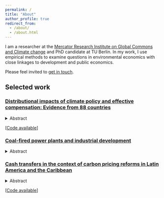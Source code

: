 ```yaml
---
permalink: /
title: "About"
author_profile: true
redirect_from: 
  - /about/
  - /about.html
---
```

I am a researcher at the [Mercator Research Institute on Global Commons and Climate change](https://mcc-berlin.net) and PhD candidate at TU Berlin. In my work, I use empirical methods to examine questions in environmental economics with close linkages to development and public economics.

Please feel invited to [get in touch](mailto:l.missbach@posteo.de).

## Selected work

### [Distributional impacts of climate policy and effective compensation: Evidence from 88 countries](https://hdl.handle.net/10419/301069)

<details>
<summary>Abstract</summary>
We analyze the distributional impacts of climate policy by examining heterogeneity in households' carbon intensity of consumption. We construct a novel dataset that includes information on the carbon intensity of 1.5 million individual households from 88 countries. We first show that horizontal differences are generally larger than vertical differences. We then use supervised machine learning to analyze the non-linear contribution of household characteristics to the prediction of carbon intensity of consumption. Including household-level information beyond total household expenditures, such as information on vehicle ownership, location, and energy use, increases the accuracy of predicting households' carbon intensity. The importance of such features is country-specific and model accuracy varies across the sample. We identify six clusters of countries that differ in the distribution of climate policy costs and their determinants. Our results highlight that, depending on the context, some compensation policies may be more effective in reducing horizontal heterogeneity than others.</details>

\[[Code available](https://github.com/lmissbach/Carbon-Intensity-2023)\]

### [Coal-fired power plants and industrial development](https://hdl.handle.net/10419/300209)

<details>
<summary>Abstract</summary>
Past periods of industrial development have gone hand in hand with the burning of coal, but there is little evidence on the effects of coal infrastructure on manufacturing growth in today's industrializing economies. We quantify the direct and indirect effects of coal-fired power plant commissioning on local incumbent manufacturing firms in Indonesia during a coal phase-in period between 1984 and 2015. We analyze spatially and temporally explicit manufacturing and power plant data in a stacked difference-in-difference framework. Leveraging quasi-random variation in treatment timing, we show that coal-fired power plants have led incumbent larger firms to increase employment, inputs, and outputs. In contrast, smaller firms remained unaffected. We identify mediating channels including improved electricity supply and transportation infrastructure, and increased competition for labor. Ongoing efforts to reduce global coal capacity need to take such effects into account.
</details>

### [Cash transfers in the context of carbon pricing reforms in Latin America and the Caribbean](https://www.sciencedirect.com/science/article/abs/pii/S0305750X23002243)

<details>
<summary>Abstract</summary>
One reason carbon prices are difficult to implement is that they might imply high additional costs on poor and vulnerable households. In response, studies often highlight that recycling revenues through cash transfers can render carbon pricing reforms progressive. This neglects that existing cash transfer programs target households from low-income groups imperfectly and that impacts of a carbon price are heterogeneous within income groups. In this study, we analyze if existing cash transfer programs can help to alleviate distributional effects of carbon pricing in 16 Latin American and Caribbean countries. We find that carbon pricing is regressive in 11 countries and progressive in 5. Most importantly, differences within income groups exceed differences between them. Beyond total household expenditures, car ownership and cooking fuel usage explain the variance in carbon pricing impacts. We show that households who are most affected by carbon pricing, some of them poor, do not necessarily have access to existing cash transfer programs. We suggest that governments aiming to compensate households should consider broadening the coverage of existing cash transfer programs, utilizing in-kind transfers or removing other distortionary taxes.
</details>

\[[Code available](https://github.com/lmissbach/carbon_pricing_latin_america)\]


